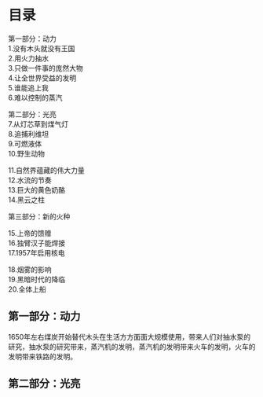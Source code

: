 # 目录
第一部分：动力   
1.没有木头就没有王国    
2.用火力抽水   
3.只做一件事的庞然大物   
4.让全世界受益的发明    
5.谁能追上我   
6.难以控制的蒸汽     

第二部分：光亮   
7.从灯芯草到煤气灯    
8.追捕利维坦    
9.可燃液体     
10.野生动物       

11.自然界蕴藏的伟大力量     
12.水流的节奏      
13.巨大的黄色奶酪    
14.黑云之柱     

第三部分：新的火种

15.上帝的馈赠     
16.独臂汉子能焊接     
17.1957年启用核电         

18.烟雾的影响          
19.黑暗时代的降临      
20.全体上船       

## 第一部分：动力   
1650年左右煤炭开始替代木头在生活方方面面大规模使用，带来人们对抽水泵的研究，抽水泵的研究带来，蒸汽机的发明，蒸汽机的发明带来火车的发明，火车的发明带来铁路的发明。

## 第二部分：光亮   
